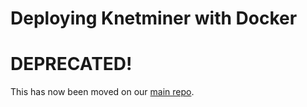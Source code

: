 # Deploying Knetminer with Docker

# DEPRECATED!

This has now been moved on our [main repo](https://github.com/Rothamsted/knetminer/wiki/8.-Docker).
